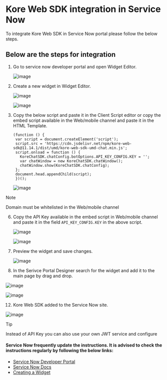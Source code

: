 # Kore Web SDK integration in Service Now
To integrate Kore Web SDK in Service Now portal please follow the below steps. 


## Below are the steps for integration

1. Go to service now developer portal and open Widget Editor.

   ![image](https://github.com/user-attachments/assets/77814131-f24c-4590-a567-583cac4a132c)

2. Create a new widget in Widget Editor.

   ![image](https://github.com/user-attachments/assets/7273fa73-d92c-4a71-af90-314b02e9f034)

   ![image](https://github.com/user-attachments/assets/2d863b85-63b2-40c1-9478-42bdd34c3a9d)

4. Copy the below script and paste it in the Client Script editor or copy the embed script available in the Web/mobile channel and paste it in the HTML Template.
   ```
   (function () {
    var script = document.createElement('script');
    script.src = 'https://cdn.jsdelivr.net/npm/kore-web-sdk@11.14.1/dist/umd/kore-web-sdk-umd-chat.min.js';
    script.onload = function () {
      KoreChatSDK.chatConfig.botOptions.API_KEY_CONFIG.KEY = '';
      var chatWindow = new KoreChatSDK.chatWindow();
      chatWindow.show(KoreChatSDK.chatConfig);
    };
    document.head.appendChild(script);
    })();
   ```

   ![image](https://github.com/user-attachments/assets/3b73bb0e-2035-40e2-a3e7-57ece5f4544e)

> [!NOTE]
> Domain must be whitelisted in the Web/mobile channel

6. Copy the API Key available in the embed script in Web/mobile channel and paste it in the field `API_KEY_CONFIG.KEY` in the above script.

   ![image](https://github.com/user-attachments/assets/49106dd0-ccd1-4421-b99c-139c78bf499e)

   ![image](https://github.com/user-attachments/assets/6c686107-539b-4474-a0f5-ad7c32b50230)

8. Preview the widget and save changes. 

   ![image](https://github.com/user-attachments/assets/3b10c8d4-f82c-4614-8c6d-08614c664278)

10. In the Serivce Portal Designer search for the widget and add it to the main page by drag and drop.

   ![image](https://github.com/user-attachments/assets/353f71fe-5f8b-4d16-83f9-151a4c9a6de6)
   
   ![image](https://github.com/user-attachments/assets/f743005d-faea-4193-913f-91a159bfde19)

12. Kore Web SDK added to the Service Now site.

   ![image](https://github.com/user-attachments/assets/ce8af348-2096-43f8-8396-7eca6b015e99)


   > [!TIP]
   > Instead of API Key you can also use your own JWT service and configure


#### Service Now frequently update the instructions. It is advised to check the instructions regularly by following the below links:

* [Service Now Developer Portal](https://developer.servicenow.com/dev.do#!/reference)
* [Service Now Docs](https://www.servicenow.com/docs/)
* [Creating a Widget](https://www.servicenow.com/docs/bundle/washingtondc-platform-user-interface/page/build/service-portal/task/create-new-widget.html)
